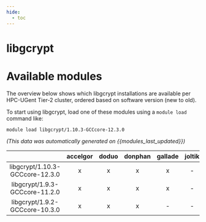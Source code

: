 ```yaml
---
hide:
  - toc
---
```


libgcrypt
=========

# Available modules


The overview below shows which libgcrypt installations are available per HPC-UGent Tier-2 cluster, ordered based on software version (new to old).

To start using libgcrypt, load one of these modules using a `module load` command like:

```shell
module load libgcrypt/1.10.3-GCCcore-12.3.0
```

*(This data was automatically generated on {{modules_last_updated}})*  

| |accelgor|doduo|donphan|gallade|joltik|shinx|skitty|
| :---: | :---: | :---: | :---: | :---: | :---: | :---: | :---: |
|libgcrypt/1.10.3-GCCcore-12.3.0|x|x|x|x|-|x|x|
|libgcrypt/1.9.3-GCCcore-11.2.0|x|x|x|x|-|-|-|
|libgcrypt/1.9.2-GCCcore-10.3.0|x|x|x|-|-|-|-|
